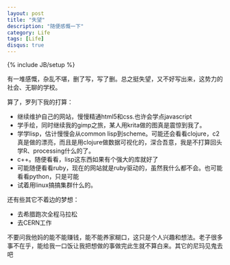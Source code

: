 ```yaml
---
layout: post
title: "失望"
description: "随便感慨一下"
category: Life
tags: [Life]
disqus: true
---
```

{% include JB/setup %}

有一堆感慨，杂乱不堪，删了写，写了删。总之挺失望，又不好写出来，这势力的社会、无聊的学校。

算了，罗列下我的打算：

- 继续维护自己的网站，慢慢精通html5和css.也许会学点javascript
- 学手绘，同时继续我的gimp之旅，某人用krita做的图真是震惊到我了。
- 学学lisp，估计慢慢会从common lisp到scheme。可能还会看看clojure，c2真是做的漂亮，而且是用clojure做数据可视化的，深合吾意，我是不打算回头学R、processing什么的了。
- c++。随便看看，lisp这东西如果有个强大的库就好了
- 可能随便看看ruby，现在的网站就是ruby驱动的，虽然我什么都不会。也可能看看python，只是可能
- 试着用linux搞搞集群什么的。

还有些其它不着边的梦想：

- 去希腊跑次全程马拉松
- 去CERN工作

不要问我他妈的能不能赚钱，能不能养家糊口，这只是个人兴趣和想法。老子很多事不在乎，能给我一口饭让我把想做的事做完此生就不算白来。其它的尼玛见鬼去吧

